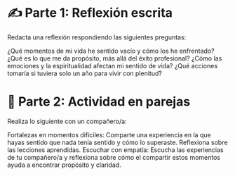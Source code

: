 # ✍️ Parte 1: Reflexión escrita
Redacta una reflexión respondiendo las siguientes preguntas:

¿Qué momentos de mi vida he sentido vacío y cómo los he enfrentado?
¿Qué es lo que me da propósito, más allá del éxito profesional?
¿Cómo las emociones y la espiritualidad afectan mi sentido de vida?
¿Qué acciones tomaría si tuviera solo un año para vivir con plenitud?


# 💬 Parte 2: Actividad en parejas
Realiza lo siguiente con un compañero/a:

Fortalezas en momentos difíciles: Comparte una experiencia en la que hayas sentido que nada tenía sentido y cómo lo superaste. Reflexiona sobre las lecciones aprendidas.
Escuchar con empatía: Escucha las experiencias de tu compañero/a y reflexiona sobre cómo el compartir estos momentos ayuda a encontrar propósito y claridad.
